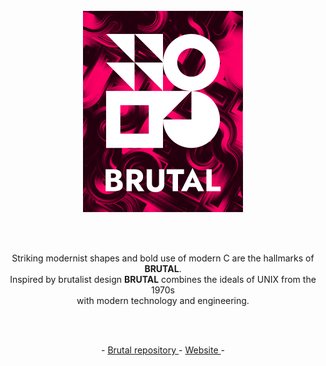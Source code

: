 <br/>
<br/>
<br/>

<p align="center">
  <img width="256" src="./profile/logo.png">
</p>

<br/>
<br/>

<p align="center">
  Striking modernist shapes and bold use of modern C are the hallmarks of <b>BRUTAL</b>.<br>
  Inspired by brutalist design <b>BRUTAL</b> combines the ideals of UNIX from the 1970s<br> with modern technology and engineering.
</p>

<br/>
<br/>

<p align="center">
    -
    <a href="https://github.com/brutal-org/brutal/">
        Brutal repository
    </a>
    - 
    <a href="https://brutal-org.netlify.app/">
        Website 
    </a>
    - 
</p>

<br/>
<br/>
<br/>
